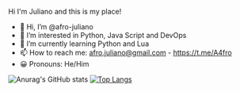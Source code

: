 Hi I'm Juliano and this is my place!

- 👋 Hi, I’m @afro-juliano
- 👀 I’m interested in Python, Java Script and DevOps
- 🌱 I’m currently learning Python and Lua
- 📫 How to reach me: afro.juliano@gmail.com - https://t.me/A4fro
- 😀 Pronouns: He/Him

![Anurag's GitHub stats](https://github-readme-stats.vercel.app/api?username=afro-juliano&theme=dark&show_icons=true)   [![Top Langs](https://github-readme-stats.vercel.app/api/top-langs/?username=afro-juliano&theme=dark&show_icons=true)](https://github.com/anuraghazra/github-readme-stats)
